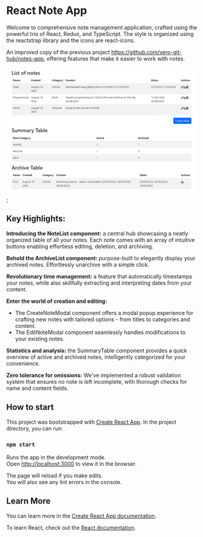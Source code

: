 # React Note App

Welcome to  comprehensive note management application, crafted using the powerful trio of React, Redux, and TypeScript. The style is organized using the reactstrap library and the icons are react-icons.

An improved copy of the previous project https://github.com/vero-git-hub/notes-app, offering features that make it easier to work with notes.

![React Note App](src/img/screen.png);

## Key Highlights:

**Introducing the NoteList component:** a central hub showcasing a neatly organized table of all your notes. Each note comes with an array of intuitive buttons enabling effortless editing, deletion, and archiving.

**Behold the ArchiveList component:** purpose-built to elegantly display your archived notes. Effortlessly unarchive with a simple click.

**Revolutionary time management:** a feature that automatically timestamps your notes, while also skillfully extracting and interpreting dates from your content.

**Enter the world of creation and editing:**
* The CreateNoteModal component offers a  modal popup experience for crafting new notes with tailored options - from titles to categories and content.
* The EditNoteModal component seamlessly handles modifications to your existing notes.

**Statistics and analysis:** the SummaryTable component provides a quick overview of active and archived notes, intelligently categorized for your convenience.

**Zero tolerance for omissions:** We've implemented a robust validation system that ensures no note is left incomplete, with thorough checks for name and content fields.

## How to start
This project was bootstrapped with [Create React App](https://github.com/facebook/create-react-app). In the project directory, you can run:

### `npm start`

Runs the app in the development mode.\
Open [http://localhost:3000](http://localhost:3000) to view it in the browser.

The page will reload if you make edits.\
You will also see any lint errors in the console.

## Learn More

You can learn more in the [Create React App documentation](https://facebook.github.io/create-react-app/docs/getting-started).

To learn React, check out the [React documentation](https://reactjs.org/).